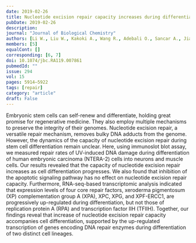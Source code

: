```yaml
---
date: 2019-02-26
title: Nucleotide excision repair capacity increases during differentiation of human embryonic carcinoma cells into neurons and muscle cells
pubDate: 2019-02-26
description: 
journal: "Journal of Biological Chemistry"
authors: [Li W., Liu W., Kakoki A., Wang R., Adebali O., Sancar A., Jiang Y.]
members: [5]
equalCont: []
corresponding: [6, 7]
doi: 10.1074/jbc.RA119.007861
pubmedId: ""
issue: 294
vol: 15
pages: 5914–5922
tags: [repair]
category: "article"
draft: False
---
```


Embryonic stem cells can self-renew and differentiate, holding great promise for regenerative medicine. They also employ multiple mechanisms to preserve the integrity of their genomes. Nucleotide excision repair, a versatile repair mechanism, removes bulky DNA adducts from the genome. However, the dynamics of the capacity of nucleotide excision repair during stem cell differentiation remain unclear. Here, using immunoslot blot assay, we measured repair rates of UV-induced DNA damage during differentiation of human embryonic carcinoma (NTERA-2) cells into neurons and muscle cells. Our results revealed that the capacity of nucleotide excision repair increases as cell differentiation progresses. We also found that inhibition of the apoptotic signaling pathway has no effect on nucleotide excision repair capacity. Furthermore, RNA-seq-based transcriptomic analysis indicated that expression levels of four core repair factors, xeroderma pigmentosum (XP) complementation group A (XPA), XPC, XPG, and XPF-ERCC1, are progressively up-regulated during differentiation, but not those of replication protein A (RPA) and transcription factor IIH (TFIIH). Together, our findings reveal that increase of nucleotide excision repair capacity accompanies cell differentiation, supported by the up-regulated transcription of genes encoding DNA repair enzymes during differentiation of two distinct cell lineages.
